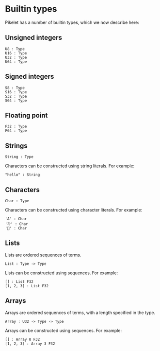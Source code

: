 # Builtin types

Pikelet has a number of builtin types, which we now describe here:

## Unsigned integers

```pikelet
U8 : Type
U16 : Type
U32 : Type
U64 : Type
```

## Signed integers

```pikelet
S8 : Type
S16 : Type
S32 : Type
S64 : Type
```

## Floating point

```pikelet
F32 : Type
F64 : Type
```

## Strings

```pikelet
String : Type
```

Characters can be constructed using string literals. For example:

```pikelet
"hello" : String
```

## Characters

```pikelet
Char : Type
```

Characters can be constructed using character literals. For example:

```pikelet
'A' : Char
'가' : Char
'🥞' : Char
```

## Lists

Lists are ordered sequences of terms.

```pikelet
List : Type -> Type
```

Lists can be constructed using sequences. For example:

```pikelet
[] : List F32
[1, 2, 3] : List F32
```

## Arrays

Arrays are ordered sequences of terms, with a length specified in the type.

```pikelet
Array : U32 -> Type -> Type
```

Arrays can be constructed using sequences. For example:

```pikelet
[] : Array 0 F32
[1, 2, 3] : Array 3 F32
```
